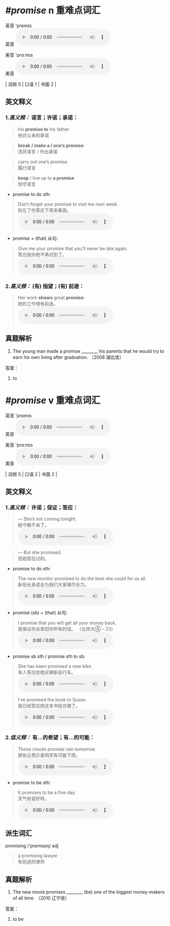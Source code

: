 # ***\#promise*** n  重难点词汇
英音 'prɒmɪs  
英音
<audio src="./media/promise-B.aac" controls="controls"></audio>

美音 'prɑːmɪs  
美音
<audio src="./media/promise.aac" controls="controls"></audio>



| 词频 5 | 口语 1 | 书面 2 |  

英文释义
---
### 1.*高义频：* **诺言；许诺；承诺：**  

 > his **promise to** his father  
 > 他对父亲的承诺    

 > **break / make a / one’s promise**  
 > 违背诺言 / 作出承诺    

 > carry out one’s promise   
 > 履行诺言    

 > **keep** / live up to **a promise**  
 > 信守诺言    

- promise to do sth:

 > Don’t forget your promise to visit me next week.   
 > 别忘了你答应下周来看我。    
<audio src="./media/promise-1.aac" controls="controls"></audio>

- promise + (that) 从句:

 > Give me your promise that you’ll never be late again.   
 > 答应我你绝不再迟到了。    
<audio src="./media/promise-2.aac" controls="controls"></audio>

### 2.*高义频：* **(有) 指望；(有) 前途：**  

 > Her work **shows** great **promise**.   
 > 她的工作很有前途。    
<audio src="./media/promise-3.aac" controls="controls"></audio>


真题解析
---
1. The young man made a promise ________ his parents that he would try to earn his own living after graduation.  （2008 湖北改）  

答案：
1. to  

# ***\#promise*** v  重难点词汇
英音 'prɒmɪs  
英音
<audio src="./media/promise-B.aac" controls="controls"></audio>

美音 'prɑːmɪs  
美音
<audio src="./media/promise.aac" controls="controls"></audio>



| 词频 5 | 口语 2 | 书面 2 |  

英文释义
---
### 1.*高义频：* **许诺；保证；答应：**  

 > — She’s not coming tonight.   
 > 她今晚不来了。    
<audio src="./media/promise-4.aac" controls="controls"></audio>

 > — But she promised.   
 > 但她答应过的。    

- promise to do sth:

 > The new monitor promised to do the best she could for us all.  
 > 新班长承诺会为我们大家竭尽全力。    
<audio src="./media/The new monitor promised_AAC.aac" controls="controls"></audio>

- promise (sb) + (that) 从句:

 > I promise that you will get all your money back.   
 > 我保证你会拿回你所有的钱。  （北师大⑧ – 23）  
<audio src="./media/promise-6.aac" controls="controls"></audio>

- promise sb sth / promise sth to sb:

 > She has been promised a new bike.   
 > 有人答应给她买辆新自行车。    
<audio src="./media/promise-7.aac" controls="controls"></audio>

 > I’ve promised the book to Susan.   
 > 我已经答应把这本书给苏珊了。    
<audio src="./media/promise-8.aac" controls="controls"></audio>

### 2.*低义频：* **有...的希望；有...的可能：**  

 > Those clouds promise rain tomorrow.   
 > 那些云预示着明天有可能下雨。    
<audio src="./media/promise-9.aac" controls="controls"></audio>

- promise to be sth:

 > It promises to be a fine day.   
 > 天气有望好转。    
<audio src="./media/promise-10.aac" controls="controls"></audio>


派生词汇
---
promising /'prɒmɪsɪŋ/ adj   
 > a promising lawyer  
 > 有前途的律师    


真题解析
---
1. The new movie promises ________ (be) one of the biggest money-makers of all time.  （2010 辽宁改）  

答案：
1. to be  

